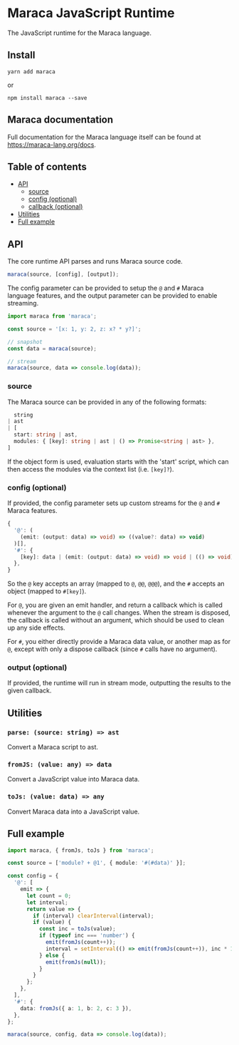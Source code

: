 # Maraca JavaScript Runtime

The JavaScript runtime for the Maraca language.

## Install

```
yarn add maraca
```

or

```
npm install maraca --save
```

## Maraca documentation

Full documentation for the Maraca language itself can be found at https://maraca-lang.org/docs.

## Table of contents

- [API](#api)
  - [source](#api)
  - [config (optional)](#config-optional)
  - [callback (optional)](#callback-optional)
- [Utilities](#utilities)
- [Full example](#full-example)

## API

The core runtime API parses and runs Maraca source code.

```ts
maraca(source, [config], [output]);
```

The config parameter can be provided to setup the `@` and `#` Maraca language features, and the output parameter can be provided to enable streaming.

```ts
import maraca from 'maraca';

const source = '[x: 1, y: 2, z: x? * y?]';

// snapshot
const data = maraca(source);

// stream
maraca(source, data => console.log(data));
```

### source

The Maraca source can be provided in any of the following formats:

```ts
  string
| ast
| [
  start: string | ast,
  modules: { [key]: string | ast | () => Promise<string | ast> },
]
```

If the object form is used, evaluation starts with the 'start' script, which can then access the modules via the context list (i.e. `[key]?`).

### config (optional)

If provided, the config parameter sets up custom streams for the `@` and `#` Maraca features.

```ts
{
  '@': (
    (emit: (output: data) => void) => ((value?: data) => void)
  )[],
  '#': {
    [key]: data | (emit: (output: data) => void) => void | (() => void)
  },
}
```

So the `@` key accepts an array (mapped to `@`, `@@`, `@@@`), and the `#` accepts an object (mapped to `#[key]`).

For `@`, you are given an emit handler, and return a callback which is called whenever the argument to the `@` call changes. When the stream is disposed, the callback is called without an argument, which should be used to clean up any side effects.

For `#`, you either directly provide a Maraca data value, or another map as for `@`, except with only a dispose callback (since `#` calls have no argument).

### output (optional)

If provided, the runtime will run in stream mode, outputting the results to the given callback.

## Utilities

### `parse: (source: string) => ast`

Convert a Maraca script to ast.

### `fromJS: (value: any) => data`

Convert a JavaScript value into Maraca data.

### `toJs: (value: data) => any`

Convert Maraca data into a JavaScript value.

## Full example

```ts
import maraca, { fromJs, toJs } from 'maraca';

const source = ['module? + @1', { module: '#(#data)' }];

const config = {
  '@': [
    emit => {
      let count = 0;
      let interval;
      return value => {
        if (interval) clearInterval(interval);
        if (value) {
          const inc = toJs(value);
          if (typeof inc === 'number') {
            emit(fromJs(count++));
            interval = setInterval(() => emit(fromJs(count++)), inc * 1000);
          } else {
            emit(fromJs(null));
          }
        }
      };
    },
  ],
  '#': {
    data: fromJs({ a: 1, b: 2, c: 3 }),
  },
};

maraca(source, config, data => console.log(data));
```
